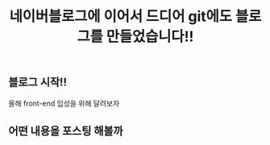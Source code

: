 ﻿---
layout: post
title: 네이버블로그에 이어서 드디어 git에도 블로그를 만들었습니다!!
category: front-end
tags:
  - javascript
  - react
  - front-end
comments: true
images:
  title: http://asset.blog.hibrainapps.net/saltfactory/images/48133d68-b7e5-4434-b808-a81d59494aef
---

## 블로그 시작!!

올해 front-end 입성을 위해 달려보자 

<!--more-->

## 어떤 내용을 포스팅 해볼까


